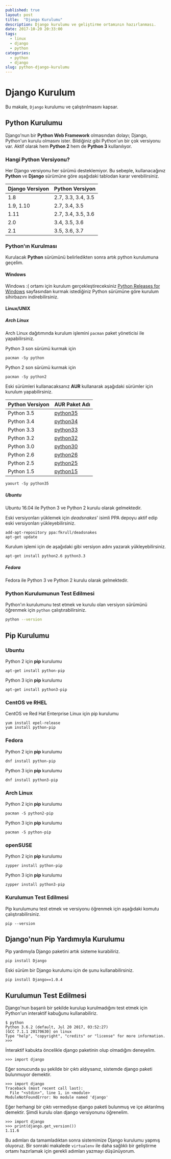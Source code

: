 ```yaml
---
published: true
layout: post
title:  "Django Kurulumu"
description: Django kurulumu ve geliştirme ortamının hazırlanması.
date: 2017-10-20 20:33:00
tags:
  - linux
  - django
  - python
categories:
  - python
  - django
slug: python-django-kurulumu
---
```


# Django Kurulum

Bu makale, `Django` kurulumu ve çalıştırılmasını kapsar.

## Python Kurulumu

Django'nun bir **Python Web Framework** olmasından dolayı; Django, Python'un kurulu olmasını ister. Bildiğiniz gibi Python'un bir çok versiyonu var. Aktif olarak 
hem **Python 2** hem de **Python 3** kullanılıyor.

### Hangi Python Versiyonu?

Her Django versiyonu her sürümü desteklemiyor. Bu sebeple, kullanacağınız **Python** ve **Django** sürümüne göre aşağıdaki tablodan karar verebilirsiniz.

| Django Versiyon | Python Versiyon |
| --- | --- |
| 1.8 | 2.7, 3.3, 3.4, 3.5 |
| 1.9, 1.10 | 2.7, 3.4, 3.5 |
| 1.11 | 2.7, 3.4, 3.5, 3.6 |
| 2.0 | 3.4, 3.5, 3.6 |
| 2.1 | 3.5, 3.6, 3.7 |

### Python'ın Kurulması

Kurulacak **Python** sürümünü belirledikten sonra artık python kurulumuna geçelim.

#### Windows

Windows :( ortamı için kurulum gerçekleştireceksiniz [Python Releases for Windows](https://www.python.org/downloads/windows/) sayfasından kurmak istediğiniz Python sürümüne göre kurulum sihirbazını indirebilirsiniz.

#### Linux/UNIX

##### Arch Linux

Arch Linux dağıtımında kurulum işlemini `pacman` paket yöneticisi ile yapabilirsiniz.

Python 3 son sürümü kurmak için

```
pacman -Sy python
```

Python 2 son sürümü kurmak için

```
pacman -Sy python2
```

Eski sürümleri kullanacaksanız **AUR** kullanarak aşağıdaki sürümler için kurulum yapabilirsiniz.

| Python Versiyon | AUR Paket Adı |
| --- | --- |
| Python 3.5 | [python35](https://aur.archlinux.org/packages/python35/) |
| Python 3.4 | [python34](https://aur.archlinux.org/packages/python34/) |
| Python 3.3 | [python33](https://aur.archlinux.org/packages/python33/) |
| Python 3.2 | [python32](https://aur.archlinux.org/packages/python32/) |
| Python 3.0 | [python30](https://aur.archlinux.org/packages/python30/) |
| Python 2.6 | [python26](https://aur.archlinux.org/packages/python26/) |
| Python 2.5 | [python25](https://aur.archlinux.org/packages/python25/) |
| Python 1.5 | [python15](https://aur.archlinux.org/packages/python15/) |

```
yaourt -Sy python35
```

##### Ubuntu

Ubuntu 16.04 ile Python 3 ve Python 2 kurulu olarak gelmektedir.

Eski versiyonları yüklemek için _deadsnakes_' isimli PPA depoyu aktif edip eski versiyonları yükleyebilirsiniz.

```
add-apt-repository ppa:fkrull/deadsnakes
apt-get update
```

Kurulum işlemi için de aşağıdaki gibi versiyon adını yazarak yükleyebilirsiniz.

```
apt-get install python2.6 python3.3
```

##### Fedora

Fedora ile Python 3 ve Python 2 kurulu olarak gelmektedir.

### Python Kurulumunun Test Edilmesi

Python'ın kurulumunu test etmek ve kurulu olan versiyon sürümünü öğrenmek için `python` çalıştırabilirsiniz.


```bash
python --version
```

## Pip Kurulumu

### Ubuntu

Python 2 için **pip** kurulumu

```
apt-get install python-pip
```

Python 3 için **pip** kurulumu

```
apt-get install python3-pip
```

### CentOS ve RHEL

CentOS ve Red Hat Enterprise Linux için pip kurulumu

```
yum install epel-release
yum install python-pip
```

### Fedora

Python 2 için **pip** kurulumu

```
dnf install python-pip
```

Python 3 için **pip** kurulumu

```
dnf install python3-pip
```

### Arch Linux

Python 2 için **pip** kurulumu

```
pacman -S python2-pip
```

Python 3 için **pip** kurulumu

```
pacman -S python-pip
```

### openSUSE

Python 2 için **pip** kurulumu

```
zypper install python-pip
```

Python 3 için **pip** kurulumu

```
zypper install python3-pip
```

### Kurulumun Test Edilmesi

Pip kurulumunu test etmek ve versiyonu öğrenmek için aşağıdaki komutu çalıştırabilirsiniz.

```
pip --version
```

## Django'nun Pip Yardımıyla Kurulumu

Pip yardımıyla Django paketini artık sisteme kurabiliriz.

```
pip install Django
```

Eski sürüm bir Django kurulumu için de şunu kullanabilirsiniz.

```
pip install Django==1.0.4
```

## Kurulumun Test Edilmesi

Django'nun başarılı bir şekilde kurulup kurulmadığını test etmek için Python'un interaktif kabuğunu kullanabiliriz.

```
$ python
Python 3.6.2 (default, Jul 20 2017, 03:52:27) 
[GCC 7.1.1 20170630] on linux
Type "help", "copyright", "credits" or "license" for more information.
>>> 
```

İnteraktif kabukta öncelikle django paketinin olup olmadığını deneyelim.

```
>>> import django
```

Eğer sonucunda şu şekilde bir çıktı aldıysanız, sistemde django paketi bulunmuyor demektir.

```
>>> import django
Traceback (most recent call last):
  File "<stdin>", line 1, in <module>
ModuleNotFoundError: No module named 'django'
```

Eğer herhangi bir çıktı vermediyse django paketi bulunmuş ve içe aktarılmış demektir. Şimdi kurulu olan django versiyonunu öğrenelim.

```
>>> import django
>>> print(django.get_version())
1.11.6
```

Bu adımları da tamamladıktan sonra sistemimize Django kurulumu yapmış oluyoruz. Bir sonraki makalede `virtualenv` ile daha sağlıklı bir geliştirme ortamı hazırlamak için gerekli adımları yazmayı düşünüyorum.
